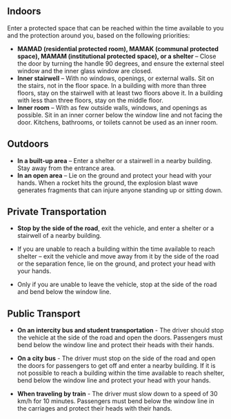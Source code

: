 ## Indoors

Enter a protected space that can be reached within the time available to you and the protection around you, based on the following priorities:

- **MAMAD (residential protected room), MAMAK (communal protected space), MAMAM (institutional protected space), or a shelter** – Close the door by turning the handle 90 degrees, and ensure the external steel window and the inner glass window are closed.
- **Inner stairwell** – With no windows, openings, or external walls. Sit on the stairs, not in the floor space. In a building with more than three floors, stay on the stairwell with at least two floors above it. In a building with less than three floors, stay on the middle floor.
- **Inner room** – With as few outside walls, windows, and openings as possible. Sit in an inner corner below the window line and not facing the door. Kitchens, bathrooms, or toilets cannot be used as an inner room.

## Outdoors

- **In a built-up area** – Enter a shelter or a stairwell in a nearby building. Stay away from the entrance area.
- **In an open area** – Lie on the ground and protect your head with your hands. When a rocket hits the ground, the explosion blast wave generates fragments that can injure anyone standing up or sitting down.

## Private Transportation


- **Stop by the side of the road**, exit the vehicle, and enter a shelter or a stairwell of a nearby building.

- If you are unable to reach a building within the time available to reach shelter – exit the vehicle and move away from it by the side of the road or the separation fence, lie on the ground, and protect your head with your hands.

- Only if you are unable to leave the vehicle, stop at the side of the road and bend below the window line.

## Public Transport

- **On an intercity bus and student transportation** - The driver should stop the vehicle at the side of the road and open the doors. Passengers must bend below the window line and protect their heads with their hands.

- **On a city bus** - The driver must stop on the side of the road and open the doors for passengers to get off and enter a nearby building. If it is not possible to reach a building within the time available to reach shelter, bend below the window line and protect your head with your hands.

- **When traveling by train** - The driver must slow down to a speed of 30 km/h for 10 minutes. Passengers must bend below the window line in the carriages and protect their heads with their hands.

